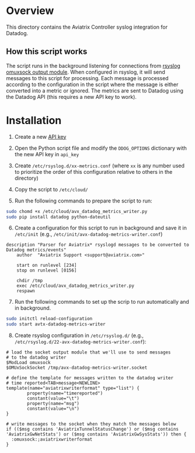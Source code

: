 # Overview

This directory contains the Aviatrix Controller syslog integration for Datadog.

## How this script works

The script runs in the background listening for connections from [rsyslog omuxsock output module](https://www.rsyslog.com/doc/v8-stable/configuration/modules/omuxsock.html).  When configured in rsyslog, it will send messages to this script for processing.  Each message is processed according to the configuration in the script where the message is either converted into a metric or ignored.  The metrics are sent to Datadog using the Datadog API (this requires a new API key to work).

# Installation

1. Create a new [API key](https://app.datadoghq.com/account/settings#api)
2. Open the Python script file and modify the `DDOG_OPTIONS` dictionary with the new API key in `api_key`
3. Create `/etc/rsyslog.d/xx-metrics.conf` (where `xx` is any number used to prioritize the order of this configuration relative to others in the directory)
4. Copy the script to `/etc/cloud/`

5. Run the following commands to prepare the script to run:
``` bash
sudo chomd +x /etc/cloud/avx_datadog_metrics_writer.py
sudo pip install datadog python-dateutil
```

6. Create a configuration for this script to run in background and save it in `/etc/init` (e.g., `/etc/init/avx-datadog-metrics-writer.conf`)

``` configuration
description "Parser for Aviatrix* rsyslogd messages to be converted to Datadog metrics/events"
    author  "Aviatrix Support <support@aviatrix.com>"

    start on runlevel [234]
    stop on runlevel [0156]

    chdir /tmp
    exec /etc/cloud/avx_datadog_metrics_writer.py
    respawn
```


7. Run the following commands to set up the scrip to run automatically and in background.
``` bash
sudo initctl reload-configuration
sudo start avtx-datadog-metrics-writer
```

8. Create rsyslog configuration in `/etc/rsyslog.d/` (e.g., `/etc/rsyslog.d/22-avx-datadog-metrics-writer.conf`):

``` configuration
# load the socket output module that we'll use to send messages
# to the datadog writer
$ModLoad omuxsock
$OMUxSockSocket /tmp/avx-datadog-metrics-writer.socket

# define the template for messages written to the datadog writer
# time reported<TAB>message<NEWLINE>
template(name="aviatrixwriterformat" type="list") {
        property(name="timereported")
        constant(value="\t")
        property(name="msg")
        constant(value="\n")
}

# write messages to the socket when they match the messages below
if (($msg contains 'AviatrixTunnelStatusChange') or ($msg contains 'AviatrixGwNetStats') or ($msg contains 'AviatrixGwSysStats')) then {
  :omuxsock:;aviatrixwriterformat
}
```


